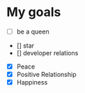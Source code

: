 # My goals
- [ ] be a queen
- [] star
- [] developer relations
- [x] Peace
- [x] Positive Relationship 
- [x] Happiness

